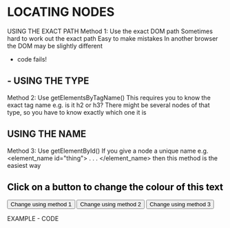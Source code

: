 # LOCATING NODES #
USING THE EXACT PATH
Method 1: Use the exact DOM path
Sometimes hard to work out the exact path
Easy to make mistakes
In another browser the DOM may be slightly different
- code fails!
## - USING THE TYPE ##
Method 2: Use getElementsByTagName()
This requires you to know the exact tag name
e.g. is it h2 or h3?
There might be several nodes of that type,
so you have to know exactly which one it is
## USING THE NAME ##
Method 3: Use getElementById()
If you give a node a unique name e.g.
<element_name id="thing"> . . . </element_name>
then this method is the easiest way
 <body>
        <h2 style="color:black" id="cute_text">
            Click on a button to change the colour of this text
        </h2>
        <form>
            <input onclick="change_color1()" type="button" value="Change using method 1">
            <input onclick="change_color2()" type="button" value="Change using method 2">
            <input onclick="change_color3()" type="button" value="Change using method 3">
        </form>
 </body>

EXAMPLE - CODE
<!DOCTYPE html>
<html> 
    <head>
        <script>
            function change_color1() {
                document.childNodes[1].childNodes[2].childNodes[1].style.color="red";//文本所在位置,childNodes[1],指向了Body
            }

            function change_color2() {
                document.getElementsByTagName("h2")[0].style.color="yellow";
            }

            function change_color3() {
                document.getElementById("cute_text").style.color="blue";
            }
        </script>
    </head>

    <body>
        <h2 style="color:black" id="cute_text">
            Click on a button to change the colour of this text
        </h2>
        <form>
            <input onclick="change_color1()" type="button" value="Change using method 1">
            <input onclick="change_color2()" type="button" value="Change using method 2">
            <input onclick="change_color3()" type="button" value="Change using method 3">
        </form>
    </body>
</html>
## SETATTRIBUTE() ##
This is a common way to change something
For example:
    the_node=getElementById("thisNode");
    the_node.setAttribute("style", "color:red");
    <!DOCTYPE html>
      <html>
       <head>
        <script>
          function change_color1(){
          document.childNodes[0].childNodes[2].childNodes[1]
         .setAttribute("style", "color:red");
          }
          function change_color2(){
          document.getElementsByTagName("h2")[0]
         .setAttribute("style", "color:yellow");
       }
          function change_color3(){
          document.getElementById("cute_text")
         .setAttribute("style", "color:blue");
    }
     </script>
    </head>